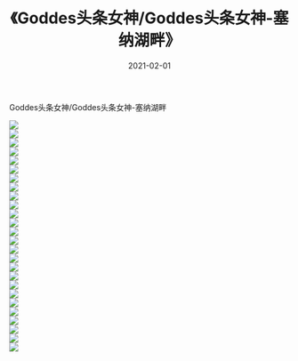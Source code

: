 ﻿---
layout: post
title:  《Goddes头条女神/Goddes头条女神-塞纳湖畔》
date:   2021-02-01
img: http://pic.660000.xyz/1:/网络美图/2021/Goddes头条女神/Goddes头条女神-塞纳湖畔/000.jpg
categories: [美女, 清纯, 唯美]
---

Goddes头条女神/Goddes头条女神-塞纳湖畔

 ![](http://pic.660000.xyz/1:/网络美图/2021/Goddes头条女神/Goddes头条女神-塞纳湖畔/001.jpg) <br>![](http://pic.660000.xyz/1:/网络美图/2021/Goddes头条女神/Goddes头条女神-塞纳湖畔/002.jpg) <br>![](http://pic.660000.xyz/1:/网络美图/2021/Goddes头条女神/Goddes头条女神-塞纳湖畔/003.jpg) <br>![](http://pic.660000.xyz/1:/网络美图/2021/Goddes头条女神/Goddes头条女神-塞纳湖畔/004.jpg) <br>![](http://pic.660000.xyz/1:/网络美图/2021/Goddes头条女神/Goddes头条女神-塞纳湖畔/005.jpg) <br>![](http://pic.660000.xyz/1:/网络美图/2021/Goddes头条女神/Goddes头条女神-塞纳湖畔/006.jpg) <br>![](http://pic.660000.xyz/1:/网络美图/2021/Goddes头条女神/Goddes头条女神-塞纳湖畔/007.jpg) <br>![](http://pic.660000.xyz/1:/网络美图/2021/Goddes头条女神/Goddes头条女神-塞纳湖畔/008.jpg) <br>![](http://pic.660000.xyz/1:/网络美图/2021/Goddes头条女神/Goddes头条女神-塞纳湖畔/009.jpg) <br>![](http://pic.660000.xyz/1:/网络美图/2021/Goddes头条女神/Goddes头条女神-塞纳湖畔/010.jpg) <br>![](http://pic.660000.xyz/1:/网络美图/2021/Goddes头条女神/Goddes头条女神-塞纳湖畔/011.jpg) <br>![](http://pic.660000.xyz/1:/网络美图/2021/Goddes头条女神/Goddes头条女神-塞纳湖畔/012.jpg) <br>![](http://pic.660000.xyz/1:/网络美图/2021/Goddes头条女神/Goddes头条女神-塞纳湖畔/013.jpg) <br>![](http://pic.660000.xyz/1:/网络美图/2021/Goddes头条女神/Goddes头条女神-塞纳湖畔/014.jpg) <br>![](http://pic.660000.xyz/1:/网络美图/2021/Goddes头条女神/Goddes头条女神-塞纳湖畔/015.jpg) <br>![](http://pic.660000.xyz/1:/网络美图/2021/Goddes头条女神/Goddes头条女神-塞纳湖畔/016.jpg) <br>![](http://pic.660000.xyz/1:/网络美图/2021/Goddes头条女神/Goddes头条女神-塞纳湖畔/017.jpg) <br>![](http://pic.660000.xyz/1:/网络美图/2021/Goddes头条女神/Goddes头条女神-塞纳湖畔/018.jpg) <br>![](http://pic.660000.xyz/1:/网络美图/2021/Goddes头条女神/Goddes头条女神-塞纳湖畔/019.jpg) <br>![](http://pic.660000.xyz/1:/网络美图/2021/Goddes头条女神/Goddes头条女神-塞纳湖畔/020.jpg) <br>![](http://pic.660000.xyz/1:/网络美图/2021/Goddes头条女神/Goddes头条女神-塞纳湖畔/021.jpg) <br>![](http://pic.660000.xyz/1:/网络美图/2021/Goddes头条女神/Goddes头条女神-塞纳湖畔/022.jpg) <br>![](http://pic.660000.xyz/1:/网络美图/2021/Goddes头条女神/Goddes头条女神-塞纳湖畔/023.jpg) <br>![](http://pic.660000.xyz/1:/网络美图/2021/Goddes头条女神/Goddes头条女神-塞纳湖畔/024.jpg) <br>![](http://pic.660000.xyz/1:/网络美图/2021/Goddes头条女神/Goddes头条女神-塞纳湖畔/025.jpg) <br>![](http://pic.660000.xyz/1:/网络美图/2021/Goddes头条女神/Goddes头条女神-塞纳湖畔/026.jpg) <br>